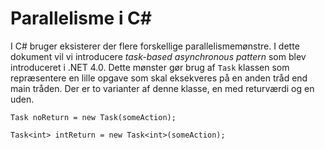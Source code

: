 # Parallelisme i C#
I C# bruger eksisterer der flere forskellige parallelismemønstre. I dette dokument vil vi introducere _task-based asynchronous pattern_ som blev introduceret i .NET 4.0. Dette mønster gør brug af `Task` klassen som repræsentere en lille opgave som skal eksekveres på en anden tråd end main tråden. Der er to varianter af denne klasse, en med returværdi og en uden.
```
Task noReturn = new Task(someAction);

Task<int> intReturn = new Task<int>(someAction);
```
